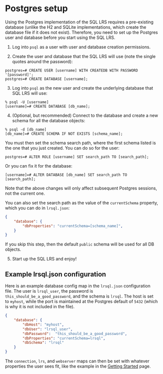 # Postgres setup

Using the Postgres implementation of the SQL LRS requires a pre-existing database (unlike the H2 and SQLite implementations, which create the database file if it does not exist). Therefore, you need to set up the Postgres user and database before you start using the SQL LRS.

1. Log into `psql` as a user with user and database creation permissions.

2. Create the user and database that the SQL LRS will use (note the single quotes around the password):
```
postgres=# CREATE USER [username] WITH CREATEDB WITH PASSWORD '[password]';
postgres=# CREATE DATABASE [username];
```

3. Log into `psql` as the new user and create the underlying database that SQL LRS will use:
```
% psql -U [username]
[username]=# CREATE DATABASE [db_name];
```

4. (Optional, but recommended) Connect to the database and create a new schema for all the database objects:
```
% psql -d [db_name]
[db_name]=# CREATE SCHEMA IF NOT EXISTS [schema_name];
```

You must then set the schema search path, where the first schema listed is the one that you just created. You can do so for the user:
```
postgres=# ALTER ROLE [username] SET search_path TO [search_path];
```

Or you can fix it for the database:
```
[username]=# ALTER DATABASE [db_name] SET search_path TO [search_path];
```

Note that the above changes will only affect subsequent Postgres sessions, not the current one.

You can also set the search path as the value of the `currentSchema` property, which you can do in `lrsql.json`:
```json
{
    "database": {
        "dbProperties": "currentSchema=[schema_name]",
    }
}
```

If you skip this step, then the default `public` schema will be used for all DB objects.

5. Start up the SQL LRS and enjoy!

## Example lrsql.json configuration

Here is an example database config map in the `lrsql.json` configuration file. The user is `lrsql_user`, the password is `this_should_be_a_good_password`, and the schema is `lrsql`. The host is set to `myhost`, while the port is maintained at the Postgres default of `5432` (which is why it is not included in the file).

```json
{
    "database": {
        "dbHost": "myhost",
        "dbUser": "lrsql_user",
        "dbPassword":  "this_should_be_a_good_password",
        "dbProperties": "currentSchema=lrsql",
        "dbSchema": "lrsql"
    }
}
```

The `connection`, `lrs`, and `webserver` maps can then be set with whatever properties the user sees fit, like the example in the [Getting Started](startup.md) page.
